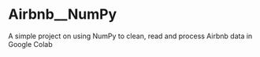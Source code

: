 # Airbnb__NumPy
A simple project on using NumPy to clean, read and process Airbnb data in Google Colab
